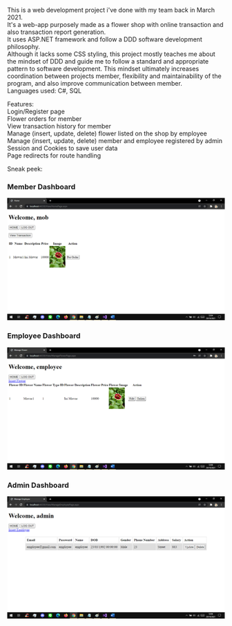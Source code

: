 This is a web development project i've done with my team back in March 2021.  
It's a web-app purposely made as a flower shop with online transaction and also transaction report generation.  
It uses ASP.NET framework and follow a DDD software development philosophy.  
Although it lacks some CSS styling, this project mostly teaches me about the mindset of DDD and guide me to follow a standard and appropriate pattern to software development. This mindset ultimately increases coordination between projects member, flexibility and maintainability of the program, and also improve communication between member.  
Languages used: C#, SQL  

Features:  
Login/Register page  
Flower orders for member  
View transaction history for member  
Manage (insert, update, delete) flower listed on the shop by employee  
Manage (insert, update, delete) member and employee registered by admin  
Session and Cookies to save user data  
Page redirects for route handling  

Sneak peek:  

### Member Dashboard  
![](images/memberdashboard.png)  

### Employee Dashboard  
![](images/employeedashboard.png)  

### Admin Dashboard  
![](images/admindashboard.png)  
